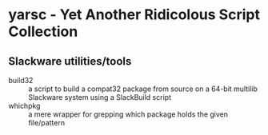 yarsc - Yet Another Ridicolous Script Collection
================================================

Slackware utilities/tools
-------------------------
<dl>
	<dt>build32</dt>
	<dd>a script to build a compat32 package from source on a 64-bit multilib Slackware system using a SlackBuild script</dd>
	<dt>whichpkg</dt>
	<dd>a mere wrapper for grepping which package holds the given file/pattern</dd>
</dl>
